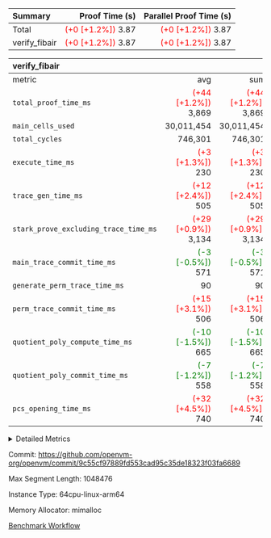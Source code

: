 | Summary | Proof Time (s) | Parallel Proof Time (s) |
|:---|---:|---:|
| Total | <span style='color: red'>(+0 [+1.2%])</span> 3.87 | <span style='color: red'>(+0 [+1.2%])</span> 3.87 |
| verify_fibair | <span style='color: red'>(+0 [+1.2%])</span> 3.87 | <span style='color: red'>(+0 [+1.2%])</span> 3.87 |


| verify_fibair |||||
|:---|---:|---:|---:|---:|
|metric|avg|sum|max|min|
| `total_proof_time_ms ` | <span style='color: red'>(+44 [+1.2%])</span> 3,869 | <span style='color: red'>(+44 [+1.2%])</span> 3,869 | <span style='color: red'>(+44 [+1.2%])</span> 3,869 | <span style='color: red'>(+44 [+1.2%])</span> 3,869 |
| `main_cells_used     ` |  30,011,454 |  30,011,454 |  30,011,454 |  30,011,454 |
| `total_cycles        ` |  746,301 |  746,301 |  746,301 |  746,301 |
| `execute_time_ms     ` | <span style='color: red'>(+3 [+1.3%])</span> 230 | <span style='color: red'>(+3 [+1.3%])</span> 230 | <span style='color: red'>(+3 [+1.3%])</span> 230 | <span style='color: red'>(+3 [+1.3%])</span> 230 |
| `trace_gen_time_ms   ` | <span style='color: red'>(+12 [+2.4%])</span> 505 | <span style='color: red'>(+12 [+2.4%])</span> 505 | <span style='color: red'>(+12 [+2.4%])</span> 505 | <span style='color: red'>(+12 [+2.4%])</span> 505 |
| `stark_prove_excluding_trace_time_ms` | <span style='color: red'>(+29 [+0.9%])</span> 3,134 | <span style='color: red'>(+29 [+0.9%])</span> 3,134 | <span style='color: red'>(+29 [+0.9%])</span> 3,134 | <span style='color: red'>(+29 [+0.9%])</span> 3,134 |
| `main_trace_commit_time_ms` | <span style='color: green'>(-3 [-0.5%])</span> 571 | <span style='color: green'>(-3 [-0.5%])</span> 571 | <span style='color: green'>(-3 [-0.5%])</span> 571 | <span style='color: green'>(-3 [-0.5%])</span> 571 |
| `generate_perm_trace_time_ms` |  90 |  90 |  90 |  90 |
| `perm_trace_commit_time_ms` | <span style='color: red'>(+15 [+3.1%])</span> 506 | <span style='color: red'>(+15 [+3.1%])</span> 506 | <span style='color: red'>(+15 [+3.1%])</span> 506 | <span style='color: red'>(+15 [+3.1%])</span> 506 |
| `quotient_poly_compute_time_ms` | <span style='color: green'>(-10 [-1.5%])</span> 665 | <span style='color: green'>(-10 [-1.5%])</span> 665 | <span style='color: green'>(-10 [-1.5%])</span> 665 | <span style='color: green'>(-10 [-1.5%])</span> 665 |
| `quotient_poly_commit_time_ms` | <span style='color: green'>(-7 [-1.2%])</span> 558 | <span style='color: green'>(-7 [-1.2%])</span> 558 | <span style='color: green'>(-7 [-1.2%])</span> 558 | <span style='color: green'>(-7 [-1.2%])</span> 558 |
| `pcs_opening_time_ms ` | <span style='color: red'>(+32 [+4.5%])</span> 740 | <span style='color: red'>(+32 [+4.5%])</span> 740 | <span style='color: red'>(+32 [+4.5%])</span> 740 | <span style='color: red'>(+32 [+4.5%])</span> 740 |



<details>
<summary>Detailed Metrics</summary>

|  | verify_program_compile_ms | total_cells | stark_prove_excluding_trace_time_ms | quotient_poly_compute_time_ms | quotient_poly_commit_time_ms | perm_trace_commit_time_ms | pcs_opening_time_ms | main_trace_commit_time_ms |
| --- | --- | --- | --- | --- | --- | --- | --- |
|  | 3 | 65,536 | 68 | 3 | 13 | 0 | 34 | 17 | 

| air_name | rows | quotient_deg | main_cols | interactions | constraints | cells |
| --- | --- | --- | --- | --- | --- | --- |
| AccessAdapterAir<2> |  | 4 |  | 5 | 12 |  | 
| AccessAdapterAir<4> |  | 4 |  | 5 | 12 |  | 
| AccessAdapterAir<8> |  | 4 |  | 5 | 12 |  | 
| FibonacciAir | 32,768 | 1 | 2 |  | 5 | 65,536 | 
| FriReducedOpeningAir |  | 4 |  | 35 | 59 |  | 
| NativePoseidon2Air<BabyBearParameters>, 1> |  | 4 |  | 31 | 302 |  | 
| PhantomAir |  | 4 |  | 3 | 4 |  | 
| ProgramAir |  | 1 |  | 1 | 4 |  | 
| VariableRangeCheckerAir |  | 1 |  | 1 | 4 |  | 
| VmAirWrapper<BranchNativeAdapterAir, BranchEqualCoreAir<1> |  | 2 |  | 11 | 23 |  | 
| VmAirWrapper<JalNativeAdapterAir, JalCoreAir> |  | 4 |  | 7 | 6 |  | 
| VmAirWrapper<NativeAdapterAir<2, 0>, PublicValuesCoreAir> |  | 4 |  | 11 | 22 |  | 
| VmAirWrapper<NativeAdapterAir<2, 1>, FieldArithmeticCoreAir> |  | 4 |  | 15 | 23 |  | 
| VmAirWrapper<NativeLoadStoreAdapterAir<1>, NativeLoadStoreCoreAir<1> |  | 4 |  | 19 | 31 |  | 
| VmAirWrapper<NativeVectorizedAdapterAir<4>, FieldExtensionCoreAir> |  | 4 |  | 15 | 23 |  | 
| VmConnectorAir |  | 4 |  | 3 | 8 |  | 
| VolatileBoundaryAir |  | 4 |  | 4 | 16 |  | 

| group | trace_gen_time_ms | total_proof_time_ms | total_cycles | total_cells | stark_prove_excluding_trace_time_ms | quotient_poly_compute_time_ms | quotient_poly_commit_time_ms | perm_trace_commit_time_ms | pcs_opening_time_ms | main_trace_commit_time_ms | main_cells_used | generate_perm_trace_time_ms | execute_time_ms |
| --- | --- | --- | --- | --- | --- | --- | --- | --- | --- | --- | --- | --- | --- |
| verify_fibair | 505 | 3,869 | 746,301 | 89,839,640 | 3,134 | 665 | 558 | 506 | 740 | 571 | 30,011,454 | 90 | 230 | 

| group | air_name | rows | prep_cols | perm_cols | main_cols | cells |
| --- | --- | --- | --- | --- | --- | --- |
| verify_fibair | AccessAdapterAir<2> | 131,072 |  | 16 | 11 | 3,538,944 | 
| verify_fibair | AccessAdapterAir<4> | 65,536 |  | 16 | 13 | 1,900,544 | 
| verify_fibair | AccessAdapterAir<8> | 32,768 |  | 16 | 17 | 1,081,344 | 
| verify_fibair | FriReducedOpeningAir | 512 |  | 76 | 64 | 71,680 | 
| verify_fibair | NativePoseidon2Air<BabyBearParameters>, 1> | 8,192 |  | 36 | 348 | 3,145,728 | 
| verify_fibair | PhantomAir | 16,384 |  | 8 | 6 | 229,376 | 
| verify_fibair | ProgramAir | 8,192 |  | 8 | 10 | 147,456 | 
| verify_fibair | VariableRangeCheckerAir | 262,144 | 2 | 8 | 1 | 2,359,296 | 
| verify_fibair | VmAirWrapper<BranchNativeAdapterAir, BranchEqualCoreAir<1> | 262,144 |  | 28 | 23 | 13,369,344 | 
| verify_fibair | VmAirWrapper<JalNativeAdapterAir, JalCoreAir> | 32,768 |  | 12 | 10 | 720,896 | 
| verify_fibair | VmAirWrapper<NativeAdapterAir<2, 1>, FieldArithmeticCoreAir> | 524,288 |  | 20 | 30 | 26,214,400 | 
| verify_fibair | VmAirWrapper<NativeLoadStoreAdapterAir<1>, NativeLoadStoreCoreAir<1> | 524,288 |  | 24 | 41 | 34,078,720 | 
| verify_fibair | VmAirWrapper<NativeVectorizedAdapterAir<4>, FieldExtensionCoreAir> | 8,192 |  | 20 | 40 | 491,520 | 
| verify_fibair | VmConnectorAir | 2 | 1 | 8 | 4 | 24 | 
| verify_fibair | VolatileBoundaryAir | 131,072 |  | 8 | 11 | 2,490,368 | 

</details>


Commit: https://github.com/openvm-org/openvm/commit/9c55cf97889fd553cad95c35de18323f03fa6689

Max Segment Length: 1048476

Instance Type: 64cpu-linux-arm64

Memory Allocator: mimalloc

[Benchmark Workflow](https://github.com/openvm-org/openvm/actions/runs/12676075351)
